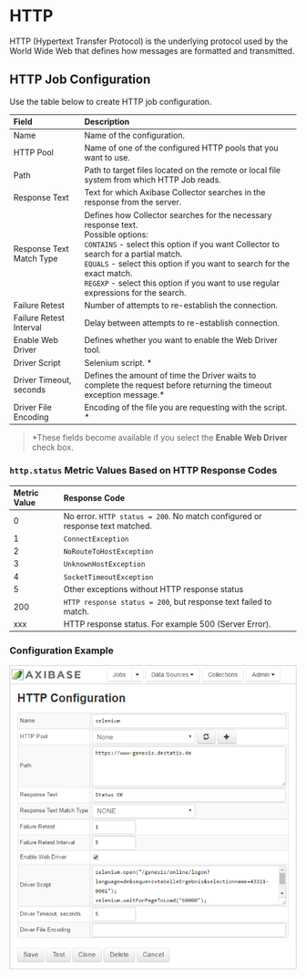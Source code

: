 # HTTP

HTTP (Hypertext Transfer Protocol) is the underlying protocol used by the World Wide Web that defines how messages are formatted and transmitted.

## HTTP Job Configuration

Use the table below to create HTTP job configuration.

| Field         | Description |
|:------------- |:-------------|
| Name     | Name of the configuration. |
| HTTP Pool |  Name of one of the configured HTTP pools that you want to use. |
| Path |   Path to target files located on the remote or local file system from which HTTP Job reads.  |
| Response Text |  Text for which Axibase Collector searches in the response from the server.   |
| Response Text Match Type |  Defines how Collector searches for the necessary response text. <br> Possible options: <br>  `CONTAINS` - select this option if you want Collector to search for a partial match. <br>  `EQUALS` - select this option if you want to search for the exact match. <br> `REGEXP` - select this option if you want to use regular expressions for the search. |
| Failure Retest |  Number of attempts to re-establish the connection.   |
| Failure Retest Interval |   Delay between attempts to re-establish connection.    |
| Enable Web Driver |  Defines whether you want to enable the Web Driver tool.  |
| Driver Script | Selenium script. *  |
| Driver Timeout, seconds |  Defines the amount of time the Driver waits to complete the request before returning the timeout exception message.*  |
| Driver File Encoding |  Encoding of the file you are requesting with the script. * |

> *These fields become available if you select the **Enable Web Driver** check box.

### <code>http.status</code> Metric Values Based on HTTP Response Codes

| Metric Value | Response Code |
|:------------- |:-------------|
| 0 | No error. `HTTP status = 200`. No match configured or response text matched. |
| 1 | `ConnectException` |
| 2 | `NoRouteToHostException` |
| 3 | `UnknownHostException` |
| 4 | `SocketTimeoutException` |
| 5 | Other exceptions without HTTP response status |
| 200 | `HTTP response status = 200`, but response text failed to match. |
| xxx | HTTP response status. For example 500 (Server Error). |

### Configuration Example

![HTTP Configuration](images/httpconfiguration.png)
